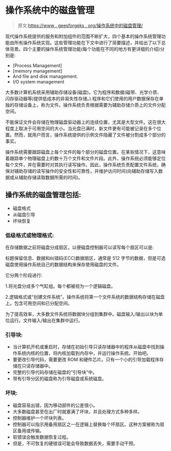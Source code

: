 # 操作系统中的磁盘管理

> 原文:[https://www . geesforgeks . org/操作系统中的磁盘管理/](https://www.geeksforgeeks.org/disk-management-in-operating-system/)

现代操作系统提供的服务和附加组件的范围不断扩大，四个基本的操作系统管理功能由所有操作系统实现。这些管理功能在下文中进行了简要描述，并给出了以下总体背景。四个主要的操作系统管理功能(每个功能在不同的地方有更详细的介绍)分别是:

*   [Process Management]
*   [memory management]
*   And file and disk management.
*   I/O system management

大多数计算机系统采用辅助存储设备(磁盘)。它为程序和数据(磁带、光学介质、闪存驱动器等)提供低成本的非易失性存储。).程序和它们使用的用户数据保存在单独的存储设备上，称为文件。操作系统负责根据需要为辅助存储介质上的文件分配空间。

不能保证文件会存储在物理磁盘驱动器上的连续位置，尤其是大型文件。这在很大程度上取决于可用空间的大小。当光盘已满时，新文件更有可能被记录在多个位置。然而，就用户而言，操作系统提供的示例文件隐藏了文件被分割成多个部分的事实。

操作系统需要跟踪磁盘上每个文件的每个部分的磁盘位置。在某些情况下，这意味着跟踪单个物理磁盘上的数十万个文件和文件片段。此外，操作系统必须能够定位每个文件，并在需要时对其执行读写操作。因此，操作系统负责配置文件系统，确保对辅助存储的读写操作的安全性和可靠性，并维护访问时间(向辅助存储写入数据或从辅助存储读取数据所需的时间)。

## 操作系统的磁盘管理包括:

*   磁盘格式
*   从磁盘引导
*   坏块恢复

### 低级格式或物理格式:

在存储数据之前将磁盘分成扇区，以便磁盘控制器可以读写每个扇区可以是:

标题保留信息、数据和纠错码(ECC)数据扇区，通常是 512 字节的数据，但是可选磁盘使用操作系统自己的数据结构来保存使用磁盘的文件。

它分两个阶段进行:

1.将光盘分成多个气缸组。每个都被视为一个逻辑磁盘。

2.逻辑格式或“创建文件系统”。操作系统将第一个文件系统的数据结构存储在磁盘上。包含可用空间和已分配空间。

为了提高效率，大多数文件系统将数据块分组到集群中。磁盘输入/输出以块为单位运行。文件输入/输出在集群中运行。

### 引导块:

*   当计算机开机或重启时，存储在初始引导只读存储器中的程序从磁盘中找到操作系统内核的位置，将内核加载到内存中，并运行操作系统。开始吧。
*   要更改引导代码，需要更改 ROM 和硬件芯片。只有一个小的引导加载程序存储在只读存储器中。
*   完整的引导代码存储在磁盘的“引导块”中。
*   带有引导分区的磁盘称为引导磁盘或系统磁盘。

### 坏块:

*   磁盘容易出错，因为移动部件的公差很小。
*   大多数磁盘甚至在出厂时就塞满了坏块，并且处理方式多种多样。
*   控制器维护一个坏块列表。
*   控制器可以指示用备用扇区之一在逻辑上替换每个坏扇区。这种方案被称为扇区备用或传输。
*   软错误会触发数据恢复过程。
*   但是，不可恢复的硬错误可能会导致数据丢失，需要手动干预。